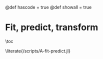@def hascode = true
@def showall = true

# Fit, predict, transform

\toc

\literate{/scripts/A-fit-predict.jl}
